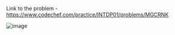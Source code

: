 Link to the problem - https://www.codechef.com/practice/INTDP01/problems/MGCRNK


![image](https://github.com/Haleshot/Competitive-Programming/assets/57552973/787f1a6a-460c-4dcc-9814-49aafa196f0a)
